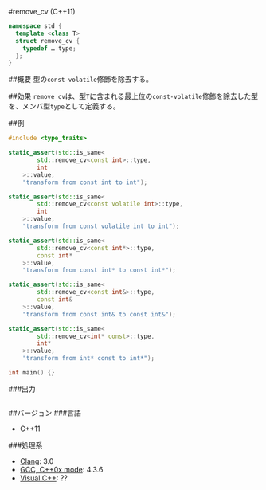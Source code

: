#remove_cv (C++11)
```cpp
namespace std {
  template <class T>
  struct remove_cv {
    typedef … type;
  };
}
```

##概要
型の`const-volatile`修飾を除去する。


##効果
`remove_cv`は、型`T`に含まれる最上位の`const-volatile`修飾を除去した型を、メンバ型`type`として定義する。


##例
```cpp
#include <type_traits>

static_assert(std::is_same<
        std::remove_cv<const int>::type,
        int
    >::value,
    "transform from const int to int");

static_assert(std::is_same<
        std::remove_cv<const volatile int>::type,
        int
    >::value,
    "transform from const volatile int to int");

static_assert(std::is_same<
        std::remove_cv<const int*>::type,
        const int*
    >::value,
    "transform from const int* to const int*");

static_assert(std::is_same<
        std::remove_cv<const int&>::type,
        const int&
    >::value,
    "transform from const int& to const int&");

static_assert(std::is_same<
        std::remove_cv<int* const>::type,
        int*
    >::value,
    "transform from int* const to int*");

int main() {}
```

###出力
```
```

##バージョン
###言語
- C++11

###処理系
- [Clang](/implementation#clang.md): 3.0
- [GCC, C++0x mode](/implementation#gcc.md): 4.3.6
- [Visual C++](/implementation#visual_cpp.md): ??


